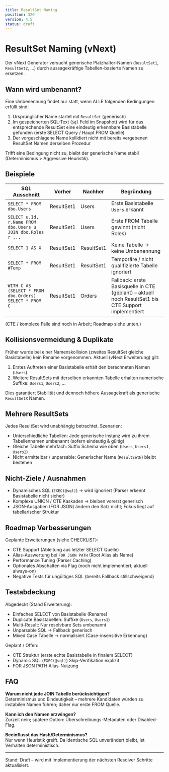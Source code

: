 ```yaml
---
title: ResultSet Naming
position: 320
version: 4.5
status: draft
---
```


# ResultSet Naming (vNext)

Der vNext Generator versucht generische Platzhalter-Namen (`ResultSet1`, `ResultSet2`, …) durch aussagekräftige Tabellen-basierte Namen zu ersetzen.

## Wann wird umbenannt?

Eine Umbenennung findet nur statt, wenn ALLE folgenden Bedingungen erfüllt sind:

1. Ursprünglicher Name startet mit `ResultSet` (generisch)
2. Im gespeicherten SQL-Text (`Sql` Feld im Snapshot) wird für das entsprechende ResultSet eine eindeutig erkennbare Basistabelle gefunden (erste SELECT Query / Haupt FROM Quelle)
3. Der vorgeschlagene Name kollidiert nicht mit bereits vergebenen ResultSet Namen derselben Prozedur

Trifft eine Bedingung nicht zu, bleibt der generische Name stabil (Determinismus > Aggressive Heuristik).

## Beispiele

| SQL Ausschnitt | Vorher | Nachher | Begründung |
| -------------- | ------ | ------- | ---------- |
| `SELECT * FROM dbo.Users` | ResultSet1 | Users | Erste Basistabelle `Users` erkannt |
| `SELECT u.Id, r.Name FROM dbo.Users u JOIN dbo.Roles r ...` | ResultSet1 | Users | Erste FROM Tabelle gewinnt (nicht Roles) |
| `SELECT 1 AS X` | ResultSet1 | ResultSet1 | Keine Tabelle → keine Umbenennung |
| `SELECT * FROM #Temp` | ResultSet1 | ResultSet1 | Temporäre / nicht qualifizierte Tabelle ignoriert |
| `WITH C AS (SELECT * FROM dbo.Orders) SELECT * FROM C` | ResultSet1 | Orders | Fallback: erste Basisquelle in CTE (geplant) – aktuell noch ResultSet1 bis CTE Support implementiert |

(CTE / komplexe Fälle sind noch in Arbeit; Roadmap siehe unten.)

## Kollisionsvermeidung & Duplikate

Früher wurde bei einer Namenskollision (zweites ResultSet gleiche Basistabelle) kein Rename vorgenommen. Aktuell (vNext Erweiterung) gilt:

1. Erstes Auftreten einer Basistabelle erhält den berechneten Namen (`Users`).
2. Weitere ResultSets mit derselben erkannten Tabelle erhalten numerische Suffixe: `Users1`, `Users2`, ...

Dies garantiert Stabilität und dennoch höhere Aussagekraft als generische `ResultSetX` Namen.

## Mehrere ResultSets

Jedes ResultSet wird unabhängig betrachtet. Szenarien:

- Unterschiedliche Tabellen: Jede generische Instanz wird zu ihrem Tabellennamen umbenannt (sofern eindeutig & gültig)
- Gleiche Tabelle mehrfach: Suffix Schema wie oben (`Users`, `Users1`, `Users2`)
- Nicht ermittelbar / unparsable: Generischer Name (`ResultSetN`) bleibt bestehen

## Nicht-Ziele / Ausnahmen

- Dynamisches SQL (`EXEC(@sql)`) → wird ignoriert (Parser erkennt Basistabelle nicht sicher)
- Komplexe UNION / CTE Kaskaden → bleiben vorerst generisch
- JSON-Ausgaben (FOR JSON) ändern den Satz nicht; Fokus liegt auf tabellarischer Struktur

## Roadmap Verbesserungen

Geplante Erweiterungen (siehe CHECKLIST):
- CTE Support (Ableitung aus letzter SELECT Quelle)
- Alias-Auswertung bei `FOR JSON PATH` (Root Alias als Name)
- Performance Tuning (Parser Caching)
- Optionales Abschalten via Flag (noch nicht implementiert; aktuell always-on)
- Negative Tests für ungültiges SQL (bereits Fallback stillschweigend)

## Testabdeckung

Abgedeckt (Stand Erweiterung):
- Einfaches SELECT von Basistabelle (Rename)
- Duplicate Basistabellen: Suffixe (`Users`, `Users1`)
- Multi-Result: Nur resolvbare Sets umbenannt
- Unparsable SQL → Fallback generisch
- Mixed Case Tabelle → normalisiert (Case-insensitive Erkennung)

Geplant / Offen:
- CTE Struktur (erste echte Basistabelle in finalem SELECT)
- Dynamic SQL (`EXEC(@sql)`) Skip-Verifikation explizit
- FOR JSON PATH Alias-Nutzung

## FAQ

**Warum nicht jede JOIN Tabelle berücksichtigen?**  
Determinismus und Eindeutigkeit – mehrere Kandidaten würden zu instabilen Namen führen; daher nur erste FROM Quelle.

**Kann ich den Namen erzwingen?**  
Zurzeit nein; spätere Option: Überschreibungs-Metadaten oder Disabled-Flag.

**Beeinflusst das Hash/Determinismus?**  
Nur wenn Heuristik greift. Da identische SQL unverändert bleibt, ist Verhalten deterministisch.

---
Stand: Draft – wird mit Implementierung der nächsten Resolver Schritte aktualisiert.
